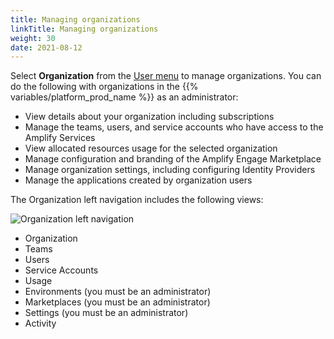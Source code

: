 ```yaml
---
title: Managing organizations
linkTitle: Managing organizations
weight: 30
date: 2021-08-12
---
```


Select **Organization** from the [User menu](/docs/getting_started_with_amplify_platform_management/navigation/#user-menu) to manage organizations. You can do the following with organizations in the {{% variables/platform_prod_name %}} as an administrator:

* View details about your organization including subscriptions
* Manage the teams, users, and service accounts who have access to the Amplify Services
* View allocated resources usage for the selected organization
* Manage configuration and branding of the Amplify Engage Marketplace
* Manage organization settings, including configuring Identity Providers
* Manage the applications created by organization users

The Organization left navigation includes the following views:

![Organization left navigation](/Images/organization_left_menu.png)

* Organization
* Teams
* Users
* Service Accounts
* Usage
* Environments (you must be an administrator)
* Marketplaces (you must be an administrator)
* Settings (you must be an administrator)
* Activity